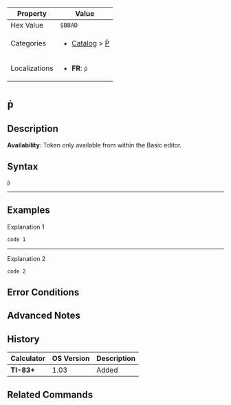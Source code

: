 | Property      | Value |
|---------------|-------|
| Hex Value     | `$BBAD`|
| Categories    | <ul><li>[Catalog](../categories/Catalog.md) > [Ṗ](../categories/Catalog.md#Ṗ)</li></ul> |
| Localizations | <ul><li><b>FR</b>: `ṗ`</li></ul> |

# `ṗ`

## Description



<b>Availability</b>: Token only available from within the Basic editor.

## Syntax
`ṗ`

<hr>

## Examples

Explanation 1
```ti-basic
code 1
```
---
Explanation 2
```ti-basic
code 2
```

## Error Conditions


## Advanced Notes


## History
| Calculator | OS Version | Description |
|------------|------------|-------------|
| <b>TI-83+</b> | 1.03 | Added

## Related Commands

    